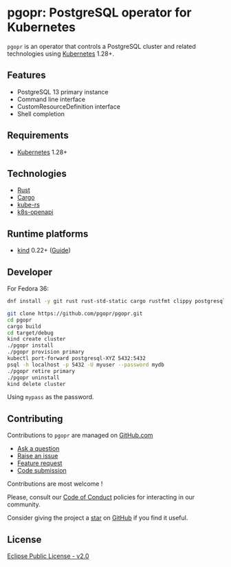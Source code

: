 # pgopr: PostgreSQL operator for Kubernetes

`pgopr` is an operator that controls a PostgreSQL cluster and related technologies using [Kubernetes](https://kubernetes.io/) 1.28+.

## Features

* PostgreSQL 13 primary instance
* Command line interface
* CustomResourceDefinition interface
* Shell completion

## Requirements

* [Kubernetes](https://kubernetes.io/) 1.28+

## Technologies

* [Rust](https://www.rust-lang.org/)
* [Cargo](https://doc.rust-lang.org/cargo/)
* [kube-rs](https://github.com/kube-rs/kube-rs)
* [k8s-openapi](https://github.com/Arnavion/k8s-openapi)

## Runtime platforms

* [kind](https://kind.sigs.k8s.io/) 0.22+ ([Guide](https://github.com/pgopr/pgopr-k8s/tree/main/providers/kind))

## Developer

For Fedora 36:

``` bash
dnf install -y git rust rust-std-static cargo rustfmt clippy postgresql
```

``` bash
git clone https://github.com/pgopr/pgopr.git
cd pgopr
cargo build
cd target/debug
kind create cluster
./pgopr install
./pgopr provision primary
kubectl port-forward postgresql-XYZ 5432:5432
psql -h localhost -p 5432 -U myuser --password mydb
./pgopr retire primary
./pgopr uninstall
kind delete cluster
```

Using `mypass` as the password.

## Contributing

Contributions to `pgopr` are managed on [GitHub.com](https://github.com/pgopr/pgopr/)

* [Ask a question](https://github.com/pgopr/pgopr/discussions)
* [Raise an issue](https://github.com/pgopr/pgopr/issues)
* [Feature request](https://github.com/pgopr/pgopr/issues)
* [Code submission](https://github.com/pgopr/pgopr/pulls)

Contributions are most welcome !

Please, consult our [Code of Conduct](./CODE_OF_CONDUCT.md) policies for interacting in our
community.

Consider giving the project a [star](https://github.com/pgopr/pgopr/stargazers) on
[GitHub](https://github.com/pgopr/pgopr/) if you find it useful.

## License

[Eclipse Public License - v2.0](https://www.eclipse.org/legal/epl-2.0/)
